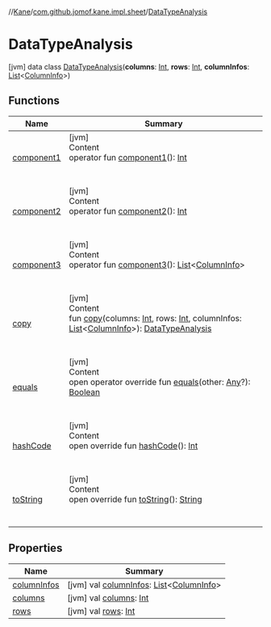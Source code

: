//[Kane](../../index.md)/[com.github.jomof.kane.impl.sheet](../index.md)/[DataTypeAnalysis](index.md)



# DataTypeAnalysis  
 [jvm] data class [DataTypeAnalysis](index.md)(**columns**: [Int](https://kotlinlang.org/api/latest/jvm/stdlib/kotlin/-int/index.html), **rows**: [Int](https://kotlinlang.org/api/latest/jvm/stdlib/kotlin/-int/index.html), **columnInfos**: [List](https://kotlinlang.org/api/latest/jvm/stdlib/kotlin.collections/-list/index.html)<[ColumnInfo](../-column-info/index.md)>)   


## Functions  
  
|  Name|  Summary| 
|---|---|
| <a name="com.github.jomof.kane.impl.sheet/DataTypeAnalysis/component1/#/PointingToDeclaration/"></a>[component1](component1.md)| <a name="com.github.jomof.kane.impl.sheet/DataTypeAnalysis/component1/#/PointingToDeclaration/"></a>[jvm]  <br>Content  <br>operator fun [component1](component1.md)(): [Int](https://kotlinlang.org/api/latest/jvm/stdlib/kotlin/-int/index.html)  <br><br><br>
| <a name="com.github.jomof.kane.impl.sheet/DataTypeAnalysis/component2/#/PointingToDeclaration/"></a>[component2](component2.md)| <a name="com.github.jomof.kane.impl.sheet/DataTypeAnalysis/component2/#/PointingToDeclaration/"></a>[jvm]  <br>Content  <br>operator fun [component2](component2.md)(): [Int](https://kotlinlang.org/api/latest/jvm/stdlib/kotlin/-int/index.html)  <br><br><br>
| <a name="com.github.jomof.kane.impl.sheet/DataTypeAnalysis/component3/#/PointingToDeclaration/"></a>[component3](component3.md)| <a name="com.github.jomof.kane.impl.sheet/DataTypeAnalysis/component3/#/PointingToDeclaration/"></a>[jvm]  <br>Content  <br>operator fun [component3](component3.md)(): [List](https://kotlinlang.org/api/latest/jvm/stdlib/kotlin.collections/-list/index.html)<[ColumnInfo](../-column-info/index.md)>  <br><br><br>
| <a name="com.github.jomof.kane.impl.sheet/DataTypeAnalysis/copy/#kotlin.Int#kotlin.Int#kotlin.collections.List[com.github.jomof.kane.impl.sheet.ColumnInfo]/PointingToDeclaration/"></a>[copy](copy.md)| <a name="com.github.jomof.kane.impl.sheet/DataTypeAnalysis/copy/#kotlin.Int#kotlin.Int#kotlin.collections.List[com.github.jomof.kane.impl.sheet.ColumnInfo]/PointingToDeclaration/"></a>[jvm]  <br>Content  <br>fun [copy](copy.md)(columns: [Int](https://kotlinlang.org/api/latest/jvm/stdlib/kotlin/-int/index.html), rows: [Int](https://kotlinlang.org/api/latest/jvm/stdlib/kotlin/-int/index.html), columnInfos: [List](https://kotlinlang.org/api/latest/jvm/stdlib/kotlin.collections/-list/index.html)<[ColumnInfo](../-column-info/index.md)>): [DataTypeAnalysis](index.md)  <br><br><br>
| <a name="kotlin/Any/equals/#kotlin.Any?/PointingToDeclaration/"></a>[equals](../../com.github.jomof.kane.impl.types/-double-algebraic-type/index.md#%5Bkotlin%2FAny%2Fequals%2F%23kotlin.Any%3F%2FPointingToDeclaration%2F%5D%2FFunctions%2F-1360800654)| <a name="kotlin/Any/equals/#kotlin.Any?/PointingToDeclaration/"></a>[jvm]  <br>Content  <br>open operator override fun [equals](../../com.github.jomof.kane.impl.types/-double-algebraic-type/index.md#%5Bkotlin%2FAny%2Fequals%2F%23kotlin.Any%3F%2FPointingToDeclaration%2F%5D%2FFunctions%2F-1360800654)(other: [Any](https://kotlinlang.org/api/latest/jvm/stdlib/kotlin/-any/index.html)?): [Boolean](https://kotlinlang.org/api/latest/jvm/stdlib/kotlin/-boolean/index.html)  <br><br><br>
| <a name="kotlin/Any/hashCode/#/PointingToDeclaration/"></a>[hashCode](../../com.github.jomof.kane.impl.types/-double-algebraic-type/index.md#%5Bkotlin%2FAny%2FhashCode%2F%23%2FPointingToDeclaration%2F%5D%2FFunctions%2F-1360800654)| <a name="kotlin/Any/hashCode/#/PointingToDeclaration/"></a>[jvm]  <br>Content  <br>open override fun [hashCode](../../com.github.jomof.kane.impl.types/-double-algebraic-type/index.md#%5Bkotlin%2FAny%2FhashCode%2F%23%2FPointingToDeclaration%2F%5D%2FFunctions%2F-1360800654)(): [Int](https://kotlinlang.org/api/latest/jvm/stdlib/kotlin/-int/index.html)  <br><br><br>
| <a name="com.github.jomof.kane.impl.sheet/DataTypeAnalysis/toString/#/PointingToDeclaration/"></a>[toString](to-string.md)| <a name="com.github.jomof.kane.impl.sheet/DataTypeAnalysis/toString/#/PointingToDeclaration/"></a>[jvm]  <br>Content  <br>open override fun [toString](to-string.md)(): [String](https://kotlinlang.org/api/latest/jvm/stdlib/kotlin/-string/index.html)  <br><br><br>


## Properties  
  
|  Name|  Summary| 
|---|---|
| <a name="com.github.jomof.kane.impl.sheet/DataTypeAnalysis/columnInfos/#/PointingToDeclaration/"></a>[columnInfos](column-infos.md)| <a name="com.github.jomof.kane.impl.sheet/DataTypeAnalysis/columnInfos/#/PointingToDeclaration/"></a> [jvm] val [columnInfos](column-infos.md): [List](https://kotlinlang.org/api/latest/jvm/stdlib/kotlin.collections/-list/index.html)<[ColumnInfo](../-column-info/index.md)>   <br>
| <a name="com.github.jomof.kane.impl.sheet/DataTypeAnalysis/columns/#/PointingToDeclaration/"></a>[columns](columns.md)| <a name="com.github.jomof.kane.impl.sheet/DataTypeAnalysis/columns/#/PointingToDeclaration/"></a> [jvm] val [columns](columns.md): [Int](https://kotlinlang.org/api/latest/jvm/stdlib/kotlin/-int/index.html)   <br>
| <a name="com.github.jomof.kane.impl.sheet/DataTypeAnalysis/rows/#/PointingToDeclaration/"></a>[rows](rows.md)| <a name="com.github.jomof.kane.impl.sheet/DataTypeAnalysis/rows/#/PointingToDeclaration/"></a> [jvm] val [rows](rows.md): [Int](https://kotlinlang.org/api/latest/jvm/stdlib/kotlin/-int/index.html)   <br>

